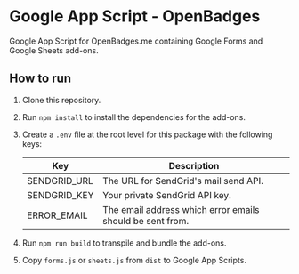 # Google App Script - OpenBadges

Google App Script for OpenBadges.me containing Google Forms and Google Sheets add-ons.

## How to run

1. Clone this repository.
2. Run `npm install` to install the dependencies for the add-ons.
3. Create a `.env` file at the root level for this package with the following keys:

    | Key | Description |
    |--|--|
    | SENDGRID_URL | The URL for SendGrid's mail send API. |
    | SENDGRID_KEY | Your private SendGrid API key. |
    | ERROR_EMAIL | The email address which error emails should be sent from. |

4. Run `npm run build` to transpile and bundle the add-ons.
5. Copy `forms.js` or `sheets.js` from `dist` to Google App Scripts.